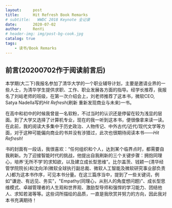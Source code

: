 ```yaml
---
layout:     post
title:      Hit Refresh Book Remarks
# subtitle:   WWDC 2018 Keynote 全记录
date:       2020-07-02
author:     RenYi
# header-img: img/post-bg-cook.jpg
catalog: true
tags:
    - 读书/Book Remarks
---
```


## 前言(20200702作于阅读前言后)

本学期(大二下)我报名参加了清华大学的一个职业辅导计划，主要是邀请业界的一些人士，为清华学生提供求职、工作、职业发展各方面的指导。经学长推荐，我报名了刘岵老师的班级，在第一次介绍会上，刘老师推荐了这本书，微软CEO, Satya Nadella写的*Hit Refresh*(刷新 重新发现商业与未来)一书。


在高中和初中的时候我曾是一名软粉，不过当时的认识还是停留在较为浅显的层面。到了大学又选择了计算机专业，现在的我一听到这本书，便很像拿来读一读。在此前，我的阅读大多集中于历史政治、人物传记、中外古代/近代/现代文学等方面，对于这种可能偏向商业的书并没有涉猎过，此次也很期待阅读本书——*Hit Refresh*!

书的封面有一段话，我很喜欢：“任何组织和个人，达到某个临界点时，都需要自我刷新。为了迎接智能时代的挑战，他提出自我刷新的三个关键步骤：拥抱同理心，培养‘无所不学’的求知欲，以及建立成长型思维”。比尔盖茨、钱颖一(清华经管学院院长)和沈向洋(微软全球执行副总裁、微软人工智能及微软研究事业部负责人)都为这本书作序，可见本书分量。在这三篇序当中，提到了一些关键词，例如"谦逊、有远见、务实"，"Empathy(同理心，从别人的角度想问题)"、成长型思维模式、卓越管理者的人生观和世界观、激励型导师和强悍的学习能力、团结他人、求知若渴等等。这些词所描绘的品质，一直是我欣赏并努力的方向，因此我对本书充满期待！

